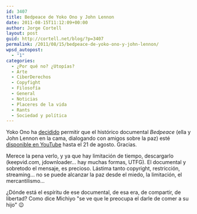 ```yaml
---
id: 3407
title: Bedpeace de Yoko Ono y John Lennon
date: 2011-08-15T11:12:09+00:00
author: Jorge Cortell
layout: post
guid: http://cortell.net/blog/?p=3407
permalink: /2011/08/15/bedpeace-de-yoko-ono-y-john-lennon/
wpsd_autopost:
  - "1"
categories:
  - ¿Por qué no? ¿Utopías?
  - Arte
  - CiberDerechos
  - Copyfight
  - Filosofí­a
  - General
  - Noticias
  - Placeres de la vida
  - Rants
  - Sociedad y polí­tica
---
```

Yoko Ono ha <a title="http://imaginepeace.com/archives/15702" href="http://imaginepeace.com/archives/15702" target="_blank">decidido</a> permitir que el histórico documental _Bedpeace_ (ella y John Lennon en la cama, dialogando con amigos sobre la paz) esté <a title="http://www.youtube.com/watch?v=mRjjiOV003Q&feature=player_embedded" href="http://www.youtube.com/watch?v=mRjjiOV003Q&feature=player_embedded" target="_blank">disponible en YouTube</a> hasta el 21 de agosto. Gracias.

Merece la pena verlo, y ya que hay limitación de tiempo, descargarlo (keepvid.com, jdownloader... hay muchas formas, UTFG). El documental y sobretodo el mensaje, es precioso. Lástima tanto copyright, restricción, streaming... no se puede alcanzar la paz desde el miedo, la limitación, el mercantilismo...

¿Dónde está el espíritu de ese documental, de esa era, de compartir, de libertad? Como dice Michiyo "se ve que le preocupa el darle de comer a su hijo" 😉